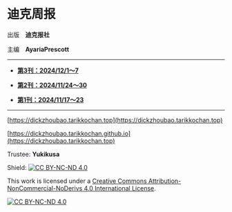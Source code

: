 # **迪克周报**

出版　**迪克报社**

主编　**AyariaPrescott**

---

- **[第3刊：2024/12/1～7](3/index.md)**

- **[第2刊：2024/11/24～30](2/index.md)**

- **[第1刊：2024/11/17～23](1/index.md)**

---

[https://dickzhoubao.tarikkochan.top](https://dickzhoubao.tarikkochan.top)

[https://dickzhoubao.tarikkochan.github.io](https://dickzhoubao.tarikkochan.top)

Trustee: **Yukikusa**

Shield: [![CC BY-NC-ND 4.0][cc-by-nc-nd-shield]][cc-by-nc-nd]

This work is licensed under a
[Creative Commons Attribution-NonCommercial-NoDerivs 4.0 International License][cc-by-nc-nd].

[![CC BY-NC-ND 4.0][cc-by-nc-nd-image]][cc-by-nc-nd]

[cc-by-nc-nd]: http://creativecommons.org/licenses/by-nc-nd/4.0/
[cc-by-nc-nd-image]: https://licensebuttons.net/l/by-nc-nd/4.0/88x31.png
[cc-by-nc-nd-shield]: https://img.shields.io/badge/License-CC%20BY--NC--ND%204.0-lightgrey.svg